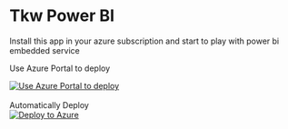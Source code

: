 # Tkw Power BI
Install this app in your azure subscription and start to play with power bi embedded service

Use Azure Portal to deploy

<a href="https://portal.azure.com/#create/Microsoft.Template/uri/https%3A%2F%2Fraw.githubusercontent.com%2Ftecknoworks%2Ftkw-power-bi%2Fmaster%2Fportal-arm%2Fazuredeploy.json
" target="_blank">
    <img src="http://azuredeploy.net/deploybutton.png" title="Use Azure Portal to deploy" />
</a>
<br/>
<br/>
Automatically Deploy 
<br/>
[![Deploy to Azure](http://azuredeploy.net/deploybutton.png)](https://azuredeploy.net/)
